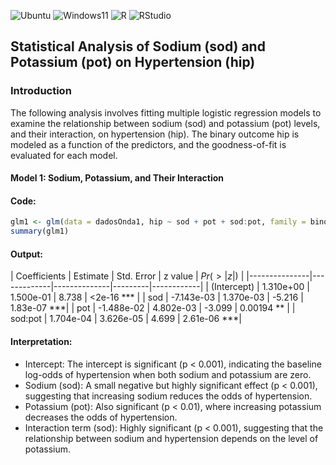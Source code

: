 ![Ubuntu](https://img.shields.io/badge/Ubuntu-Linux-orange)
![Windows11](https://img.shields.io/badge/Windows-11-blue)
![R](https://img.shields.io/badge/R-276DC3?logo=r&logoColor=white&style=flat)
![RStudio](https://img.shields.io/badge/RStudio-75AADB?logo=rstudio&logoColor=white&style=flat)

## Statistical Analysis of Sodium (sod) and Potassium (pot) on Hypertension (hip)

### Introduction

The following analysis involves fitting multiple logistic regression models to examine the relationship between sodium (sod) and potassium (pot) levels, and their interaction, on hypertension (hip). The binary outcome hip is modeled as a function of the predictors, and the goodness-of-fit is evaluated for each model.

#### Model 1: Sodium, Potassium, and Their Interaction

#### Code:
```r
glm1 <- glm(data = dadosOnda1, hip ~ sod + pot + sod:pot, family = binomial)
summary(glm1)
```
#### Output: 

| Coefficients  | Estimate    | Std. Error  | z value | $Pr(>|z|)$   |
|---------------|-------------|--------------|---------|------------|
| (Intercept)   | 1.310e+00   | 1.500e-01    | 8.738   | <2e-16 *** |
| sod           | -7.143e-03  | 1.370e-03    | -5.216  | 1.83e-07 ***|
| pot           | -1.488e-02  | 4.802e-03    | -3.099  | 0.00194 ** |
| sod:pot       | 1.704e-04   | 3.626e-05    | 4.699   | 2.61e-06 ***|


#### Interpretation:

- Intercept: The intercept is significant (p < 0.001), indicating the baseline log-odds of hypertension when both sodium and potassium are zero.
- Sodium (sod): A small negative but highly significant effect (p < 0.001), suggesting that increasing sodium reduces the odds of hypertension.
- Potassium (pot): Also significant (p < 0.01), where increasing potassium decreases the odds of hypertension.
- Interaction term (sod): Highly significant (p < 0.001), suggesting that the relationship between sodium and hypertension depends on the level of potassium.